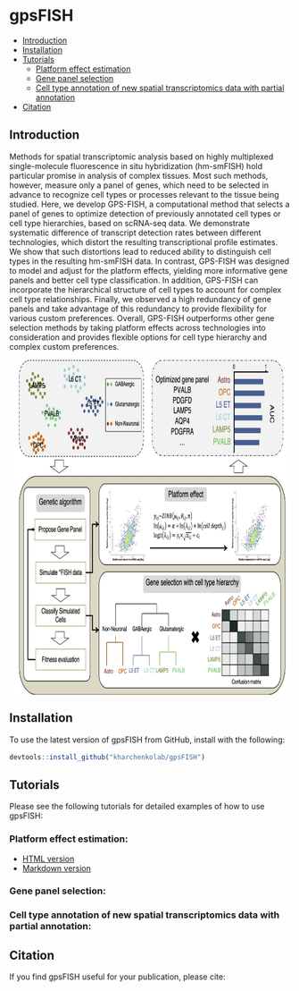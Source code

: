 # gpsFISH
- [Introduction](#introduction)
- [Installation](#installation)
- [Tutorials](#tutorials)
  * [Platform effect estimation](#platform-effect-estimation)
  * [Gene panel selection](#gene-panel-selection)
  * [Cell type annotation of new spatial transcriptomics data with partial annotation](#cell-type-annotation-of-new-spatial-transcriptomics-data-with-partial-annotation)
- [Citation](#citation)


## Introduction
Methods for spatial transcriptomic analysis based on highly multiplexed single-molecule fluorescence in situ hybridization (hm-smFISH) hold particular promise in analysis of complex tissues. Most such methods, however, measure only a panel of genes, which need to be selected in advance to recognize cell types or processes relevant to the tissue being studied. Here, we develop GPS-FISH, a computational method that selects a panel of genes to optimize detection of previously annotated cell types or cell type hierarchies, based on scRNA-seq data. We demonstrate systematic difference of transcript detection rates between different technologies, which distort the resulting transcriptional profile estimates. We show that such distortions lead to reduced ability to distinguish cell types in the resulting hm-smFISH data. In contrast, GPS-FISH was designed to model and adjust for the platform effects, yielding more informative gene panels and better cell type classification. In addition, GPS-FISH can incorporate the hierarchical structure of cell types to account for complex cell type relationships. Finally, we observed a high redundancy of gene panels and take advantage of this redundancy to provide flexibility for various custom preferences. Overall, GPS-FISH outperforms other gene selection methods by taking platform effects across technologies into consideration and provides flexible options for cell type hierarchy and complex custom preferences. 

<img src="inst/workflow.jpg" align="center" height="600">

## Installation
To use the latest version of gpsFISH from GitHub, install with the following:

``` r
devtools::install_github("kharchenkolab/gpsFISH")
```

## Tutorials

Please see the following tutorials for detailed examples of how to use gpsFISH: 

### Platform effect estimation:
* [HTML version](https://htmlpreview.github.io/?https://github.com/kharchenkolab/gpsFISH/blob/main/doc/simulation_training.html)
* [Markdown version](doc/simulation_training.Rmd)

### Gene panel selection:


### Cell type annotation of new spatial transcriptomics data with partial annotation:


## Citation

If you find gpsFISH useful for your publication, please cite:
